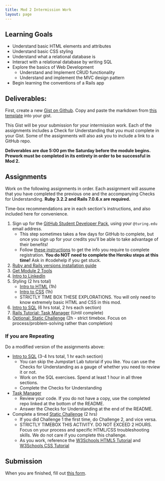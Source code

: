 ```yaml
---
title: Mod 2 Intermission Work
layout: page
---
```


## Learning Goals

* Understand basic HTML elements and attributes
* Understand basic CSS styling
* Understand what a relational database is
* Interact with a relational database by writing SQL
* Explore the basics of Web Development
  * Understand and Implement CRUD functionality
  * Understand and implement the MVC design pattern
* Begin learning the conventions of a Rails app

## Deliverables:

First, create a new [Gist on Github](https://gist.github.com/). Copy and paste the markdown from [this template](https://gist.github.com/mikedao/cf0f63490a0ef91ac7d251e95fc410f7) into your gist.

This Gist will be your submission for your intermission work. Each of the assignments includes a Check for Understanding that you must complete in your Gist. Some of the assignments will also ask you to include a link to a GitHub repo.

**Deliverables are due 5:00 pm the Saturday before the module begins. Prework must be completed in its entirety in order to be successful in Mod 2.**


## Assignments

Work on the following assignments in order. Each assignment will assume that you have completed the previous one and the accompanying Checks for Understanding. **Ruby 3.2.2 and Rails 7.0.6.x are required.**

Time-box recommendations are in each section's instructions, and also included here for convenience. 
1. Sign up for the [GitHub Student Developer Pack](https://education.github.com/pack), using your `@turing.edu` email address. 
   - This step sometimes takes a few days for GitHub to complete, but once you sign up for your credits you'll be able to take advantage of their benefits! 
   - Follow [these instructions](https://mod4.turing.edu/lessons/intermission/gh-student-instructions.html) to get the info you require to complete registration. **You do NOT need to complete the Heroku steps at this time!** Ask in #codehelp if you get stuck. 
2. [Ruby and Rails versions installation guide](https://backend.turing.edu/module3/misc/ruby_and_rails_versions)
3. [Get Module 2 Tools](./tools)
4. [Intro to LinkedIn](./linkedin)
5. Styling (2 hrs total)
    * [Intro to HTML](./html) (1h)
    * [Intro to CSS](./css) (1h)
    * STRICTLY TIME BOX THESE EXPLORATIONS. You will only need to know extremely basic HTML and CSS in this mod.
6. [Intro to SQL](./sql) (6 hrs total, 2 hrs each section)
7. [Rails Tutorial: Task Manager](https://github.com/turingschool-examples/task_manager_rails) (Until complete)
8. [Optional: Static Challenge](./static_challenge) (2h - strict timebox. Focus on process/problem-solving rather than completion)

### If you are Repeating

Do a modified version of the assignments above:

* [Intro to SQL](./sql) (3-4 hrs total, 1 hr each section)
    * You can skip the Jumpstart Lab tutorial if you like. You can use the Checks for Understanding as a gauge of whether you need to review it or not.
    * Work on the SQL exercises. Spend at least 1 hour in all three sections.
    * Complete the Checks for Understanding
* [Task Manager](https://github.com/turingschool-examples/task_manager_rails)
    * Review your code. If you do not have a copy, use the completed repo linked at the bottom of the README.
    * Answer the Checks for Understanding at the end of the README.
* Complete a timed [Static Challenge](./static_challenge) (2 hrs)
    * If you did Challenge 1 the first time, do Challenge 2, and vice versa.
    * STRICTLY TIMEBOX THIS ACTIVITY. DO NOT EXCEED 2 HOURS. Focus on your process and specific HTML/CSS troubleshooting skills. We do not care if you complete this challenge. 
    * As you work, reference the [W3Schools HTML5 Tutorial](https://www.w3schools.com/html/default.asp) and [W3Schools CSS Tutorial](https://www.w3schools.com/css/default.asp)


## Submission

When you are finished, fill out [this form](https://docs.google.com/forms/d/e/1FAIpQLSd57tT9pbt5kJxE237Ch6Tt5R4t2nIVWssarYF3WMFshK0nDQ/viewform). 
